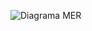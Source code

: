 ![Diagrama MER](https://www.mermaidchart.com/raw/525796c6-1af6-4c5d-835a-fb03b7e50f32?theme=light&version=v0.1&format=svg)